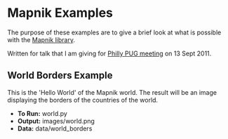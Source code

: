 # Mapnik Examples

The purpose of these examples are to give a brief look at what is possible with the [Mapnik library](http://mapnik.org/).

Written for talk that I am giving for [Philly PUG meeting](http://www.meetup.com/phillypug/) on 13 Sept 2011.

## World Borders Example

This is the 'Hello World' of the Mapnik world. The result will be an image displaying the borders of the countries of the world.

 * __To Run:__  world.py
 * __Output:__ images/world.png
 * __Data:__ data/world_borders
